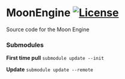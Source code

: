 # MoonEngine [![License](https://img.shields.io/github/license/JonasAlmaas/MoonEngine.svg)](https://github.com/JonasAlmaas/MoonEngine/blob/main/LICENSE)
Source code for the Moon Engine

### Submodules
**First time pull** `submodule update --init`

**Update** `submodule update --remote`
